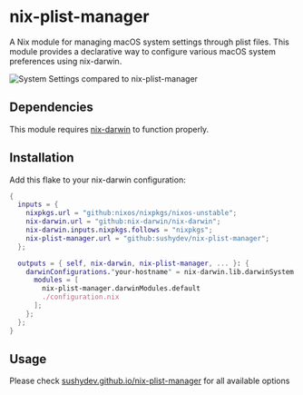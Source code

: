 # nix-plist-manager

A Nix module for managing macOS system settings through plist files. This module provides a declarative way to configure various macOS system preferences using nix-darwin.

![System Settings compared to nix-plist-manager](nix-plist-manager.webp)

## Dependencies

This module requires [nix-darwin](https://github.com/nix-darwin/nix-darwin) to function properly.

## Installation

Add this flake to your nix-darwin configuration:

```nix
{
  inputs = {
    nixpkgs.url = "github:nixos/nixpkgs/nixos-unstable";
    nix-darwin.url = "github:nix-darwin/nix-darwin";
    nix-darwin.inputs.nixpkgs.follows = "nixpkgs";
    nix-plist-manager.url = "github:sushydev/nix-plist-manager";
  };

  outputs = { self, nix-darwin, nix-plist-manager, ... }: {
    darwinConfigurations."your-hostname" = nix-darwin.lib.darwinSystem {
      modules = [
        nix-plist-manager.darwinModules.default
        ./configuration.nix
      ];
    };
  };
}
```

## Usage

Please check [sushydev.github.io/nix-plist-manager](https://sushydev.github.io/nix-plist-manager/) for all available options
